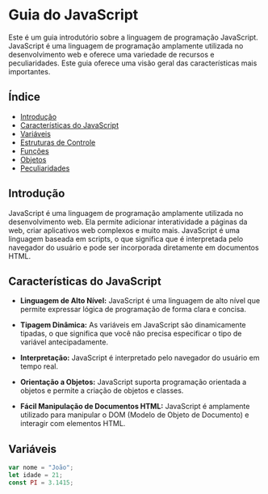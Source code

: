 # Guia do JavaScript

Este é um guia introdutório sobre a linguagem de programação JavaScript. JavaScript é uma linguagem de programação amplamente utilizada no desenvolvimento web e oferece uma variedade de recursos e peculiaridades. Este guia oferece uma visão geral das características mais importantes.

## Índice

- [Introdução](#introdução)
- [Características do JavaScript](#características-do-javascript)
- [Variáveis](#variáveis)
- [Estruturas de Controle](#estruturas-de-controle)
- [Funções](#funções)
- [Objetos](#objetos)
- [Peculiaridades](#peculiaridades)

## Introdução

JavaScript é uma linguagem de programação amplamente utilizada no desenvolvimento web. Ela permite adicionar interatividade a páginas da web, criar aplicativos web complexos e muito mais. JavaScript é uma linguagem baseada em scripts, o que significa que é interpretada pelo navegador do usuário e pode ser incorporada diretamente em documentos HTML.

## Características do JavaScript

- **Linguagem de Alto Nível:** JavaScript é uma linguagem de alto nível que permite expressar lógica de programação de forma clara e concisa.

- **Tipagem Dinâmica:** As variáveis em JavaScript são dinamicamente tipadas, o que significa que você não precisa especificar o tipo de variável antecipadamente.

- **Interpretação:** JavaScript é interpretado pelo navegador do usuário em tempo real.

- **Orientação a Objetos:** JavaScript suporta programação orientada a objetos e permite a criação de objetos e classes.

- **Fácil Manipulação de Documentos HTML:** JavaScript é amplamente utilizado para manipular o DOM (Modelo de Objeto de Documento) e interagir com elementos HTML.

## Variáveis

```javascript
var nome = "João";
let idade = 21;
const PI = 3.1415;

